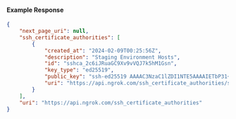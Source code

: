 <!-- Code generated for API Clients. DO NOT EDIT. -->

#### Example Response

```json
{
	"next_page_uri": null,
	"ssh_certificate_authorities": [
		{
			"created_at": "2024-02-09T00:25:56Z",
			"description": "Staging Environment Hosts",
			"id": "sshca_2c6iJRuaGC9Xv9vVQJ7k5hM1Gsn",
			"key_type": "ed25519",
			"public_key": "ssh-ed25519 AAAAC3NzaC1lZDI1NTE5AAAAIETbP31+t0hvwDSq3P+9wSDJ8vOVVbadfWHCgcpVFeyb",
			"uri": "https://api.ngrok.com/ssh_certificate_authorities/sshca_2c6iJRuaGC9Xv9vVQJ7k5hM1Gsn"
		}
	],
	"uri": "https://api.ngrok.com/ssh_certificate_authorities"
}
```
